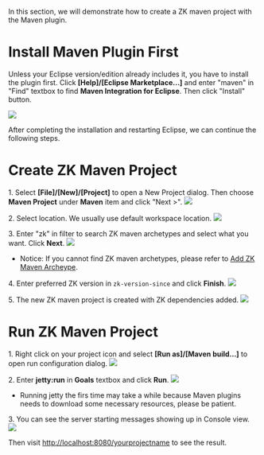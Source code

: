 In this section, we will demonstrate how to create a ZK maven project
with the Maven plugin.

# Install Maven Plugin First

Unless your Eclipse version/edition already includes it, you have to
install the plugin first. Click **\[Help\]/\[Eclipse Marketplace...\]**
and enter "maven" in "Find" textbox to find **Maven Integration for
Eclipse**. Then click "Install" button.

![](images/studio-maven-plugin.png)

After completing the installation and restarting Eclipse, we can
continue the following steps.

# Create ZK Maven Project

1\. Select **\[File\]/\[New\]/\[Project\]** to open a New Project
dialog. Then choose **Maven Project** under **Maven** item and click
"Next \>". ![](images/studio-maven-project-wizard.png)

2\. Select location. We usually use default workspace location. ![](images/studio-maven-project-wizard-2.png)

3\. Enter "zk" in filter to search ZK maven archetypes and select what
you want. Click **Next**. ![](images/studio-maven-archetype.png)

- Notice: If you cannot find ZK maven archetypes, please refer to [ Add ZK Maven Archeype]({{site.baseurl}}/zk_installation_guide/quick_start/create_and_run_your_first_zk_application_with_eclipse_and_maven#Add_ZK_Maven_Archetype).

4\. Enter preferred ZK version in `zk-version-since` and click
**Finish**. ![](images/studio-maven-archetype-parameter.png)

5\. The new ZK maven project is created with ZK dependencies added. ![](images/studio-maven-project.png)

# Run ZK Maven Project

1\. Right click on your project icon and select **\[Run as\]/\[Maven
build...\]** to open run configuration dialog. ![](images/studio-maven-run.png)

2\. Enter **jetty:run** in **Goals** textbox and click **Run**. ![](images/studio-maven-run-jetty.png)

- Running jetty the firs time may take a while because Maven plugins
  needs to download some necessary resources, please be patient.

3\. You can see the server starting messages showing up in Console view.
![](images/studio-maven-run-console.png)

Then visit <http://localhost:8080/yourprojectname> to see the result.
